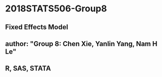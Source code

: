 # 2018STATS506-Group8

## Fixed Effects Model

## author: "Group 8: Chen Xie, Yanlin Yang, Nam H Le"

## R, SAS, STATA

